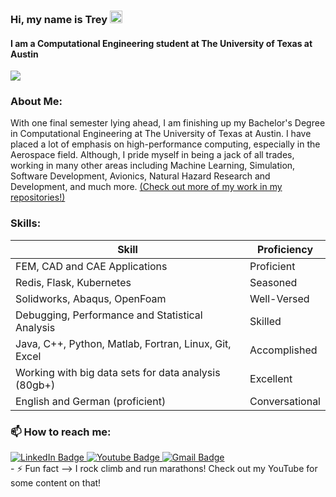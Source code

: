 ### Hi, my name is Trey  <img src="https://user-images.githubusercontent.com/70235944/235464816-97a74fe3-00e5-4e2d-a68d-b88911af71ac.gif" alt="Logo" width="20" >
#### I am a Computational Engineering student at The University of Texas at Austin

<img src="https://user-images.githubusercontent.com/70235944/235691242-57eb39ea-0bfd-4e28-8da6-f5d1043d3ec7.png"/>
</a>


### About Me:
With one final semester lying ahead, I am finishing up my Bachelor's Degree in Computational Engineering at The University of Texas at Austin. I have placed a lot of emphasis on high-performance computing, especially in the Aerospace field. Although, I pride myself in being a jack of all trades, working in many other areas including Machine Learning, Simulation, Software Development, Avionics, Natural Hazard Research and Development, and much more. <a href="https://github.com/TreyGower7?tab=repositories" target="_blank">(Check out more of my work in my repositories!)</a>

### Skills:
| Skill                                                   | Proficiency      |
|---------------------------------------------------------|------------------|
| FEM, CAD and CAE Applications                          | Proficient       |
| Redis, Flask, Kubernetes                              | Seasoned         |
| Solidworks, Abaqus, OpenFoam                         | Well-Versed         |
| Debugging, Performance and Statistical Analysis        | Skilled          |
| Java, C++, Python, Matlab, Fortran, Linux, Git, Excel | Accomplished     |
| Working with big data sets for data analysis (80gb+)   | Excellent        |
| English and German (proficient)                        | Conversational   |


### 📫 How to reach me: 
<div id="badges">
<a href="https://www.linkedin.com/in/trey-gower-4107bb188/">
  <img src="https://img.shields.io/badge/LinkedIn-blue?style=for-the-badge&logo=linkedin&logoColor=white" alt="LinkedIn Badge"/>
</a>
<a href="https://www.youtube.com/channel/UC5csCBWv404Pmg1c04F4oUA">
  <img src="https://img.shields.io/badge/YouTube-red?style=for-the-badge&logo=youtube&logoColor=white" alt="Youtube Badge"/>
</a>
<a href="mailto:goweryert@gmail.com">
  <img src="https://img.shields.io/badge/email-red?logo=gmail&logoColor=white&style=for-the-badge" alt="Gmail Badge"/>
</a>
</div>
- ⚡ Fun fact --> I rock climb and run marathons! Check out my YouTube for some content on that!

